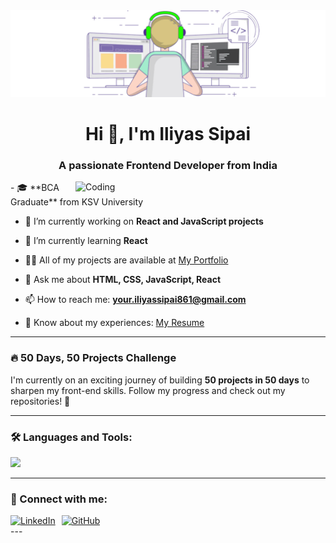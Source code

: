 <img src="https://raw.githubusercontent.com/leorrose/leorrose/master/readme_header.gif">
<h1 align="center">Hi 👋, I'm Iliyas Sipai</h1>
<h3 align="center">A passionate Frontend Developer from India</h3>

<img align="right" alt="Coding" width="400" src="https://cdn.dribbble.com/users/1162077/screenshots/3848914/media/320984a9ca58b9024f1a1ab19a22f3eb.gif">
- 🎓 **BCA Graduate** from KSV University  

- 🔭 I’m currently working on **React and JavaScript projects**

- 🌱 I’m currently learning **React**

- 👨‍💻 All of my projects are available at [My Portfolio](https://portfolio-sipai-iliyas-projects.vercel.app/)

- 💬 Ask me about **HTML, CSS, JavaScript, React**

- 📫 How to reach me: **your.iliyassipai861@gmail.com**

- 📄 Know about my experiences: [My Resume](https://your-resume-link.com)

---


### 🔥 50 Days, 50 Projects Challenge  
I'm currently on an exciting journey of building **50 projects in 50 days** to sharpen my front-end skills. Follow my progress and check out my repositories! 🚀  

---
### 🛠️ Languages and Tools:
<p >
  <img src="https://skillicons.dev/icons?i=html,css,js,react,bootstrap,git,github,vscode" />
</p>

---

### 🔗 Connect with me:
<div  style="display: flex; gap: 10px; flex-wrap: wrap;">

  <a href="https://www.linkedin.com/in/iliyas-sipai-dev/" target="_blank">
    <img src="https://img.shields.io/badge/LinkedIn-blue?style=flat&logo=linkedin" alt="LinkedIn"/>
  </a>

  <a href="https://github.com/your-username" target="_blank">
    <img src="https://img.shields.io/badge/GitHub-black?style=flat&logo=github" alt="GitHub"/>
  </a>

</div>
---


